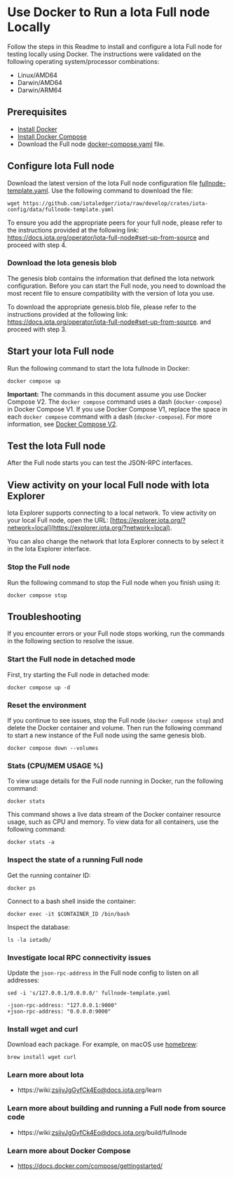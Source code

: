 # Use Docker to Run a Iota Full node Locally

Follow the steps in this Readme to install and configure a Iota Full node for testing locally using Docker. The instructions were validated on the following operating system/processor combinations:

- Linux/AMD64
- Darwin/AMD64
- Darwin/ARM64

## Prerequisites

- [Install Docker](https://docs.docker.com/get-docker/)
- [Install Docker Compose](https://docs.docker.com/compose/install/)
- Download the Full node [docker-compose.yaml](https://github.com/iotaledger/iota/blob/develop/docker/fullnode/docker-compose.yaml) file.

## Configure Iota Full node

Download the latest version of the Iota Full node configuration file [fullnode-template.yaml](https://github.com/iotaledger/iota/raw/develop/crates/iota-config/data/fullnode-template.yaml). Use the following command to download the file:

```shell
wget https://github.com/iotaledger/iota/raw/develop/crates/iota-config/data/fullnode-template.yaml
```

To ensure you add the appropriate peers for your full node, please refer to the instructions provided at the following link:
https://docs.iota.org/operator/iota-full-node#set-up-from-source and proceed with step 4.

### Download the Iota genesis blob

The genesis blob contains the information that defined the Iota network configuration. Before you can start the Full node, you need to download the most recent file to ensure compatibility with the version of Iota you use.

To download the appropriate genesis.blob file, please refer to the instructions provided at the following link:
https://docs.iota.org/operator/iota-full-node#set-up-from-source. and proceed with step 3.

## Start your Iota Full node

Run the following command to start the Iota fullnode in Docker:

```shell
docker compose up
```

**Important:** The commands in this document assume you use Docker Compose V2. The `docker compose` command uses a dash (`docker-compose`) in Docker Compose V1. If you use Docker Compose V1, replace the space in each `docker compose` command with a dash (`docker-compose`). For more information, see [Docker Compose V2](https://docs.docker.com/compose/#compose-v2-and-the-new-docker-compose-command).

## Test the Iota Full node

After the Full node starts you can test the JSON-RPC interfaces.

## View activity on your local Full node with Iota Explorer

Iota Explorer supports connecting to a local network. To view activity on your local Full node, open the URL: [https://explorer.iota.org/?network=local](https://explorer.iota.org/?network=local).

You can also change the network that Iota Explorer connects to by select it in the Iota Explorer interface.

### Stop the Full node

Run the following command to stop the Full node when you finish using it:

```shell
docker compose stop
```

## Troubleshooting

If you encounter errors or your Full node stops working, run the commands in the following section to resolve the issue.

### Start the Full node in detached mode

First, try starting the Full node in detached mode:

```shell
docker compose up -d
```

### Reset the environment

If you continue to see issues, stop the Full node (`docker compose stop`) and delete the Docker container and volume. Then run the following command to start a new instance of the Full node using the same genesis blob.

```shell
docker compose down --volumes
```

### Stats (CPU/MEM USAGE %)

To view usage details for the Full node running in Docker, run the following command:

```shell
docker stats
```

This command shows a live data stream of the Docker container resource usage, such as CPU and memory. To view data for all containers, use the following command:

```shell
docker stats -a
```

### Inspect the state of a running Full node

Get the running container ID:

```shell
docker ps
```

Connect to a bash shell inside the container:

```shell
docker exec -it $CONTAINER_ID /bin/bash
```

Inspect the database:

```shell
ls -la iotadb/
```

### Investigate local RPC connectivity issues

Update the `json-rpc-address` in the Full node config to listen on all addresses:

```shell
sed -i 's/127.0.0.1/0.0.0.0/' fullnode-template.yaml
```

```shell
-json-rpc-address: "127.0.0.1:9000"
+json-rpc-address: "0.0.0.0:9000"
```

### Install wget and curl

Download each package. For example, on macOS use [homebrew](https://brew.sh/):

`brew install wget curl`

### Learn more about Iota

- https://wiki:zsijvJgGyfCk4Eo@docs.iota.org/learn

### Learn more about building and running a Full node from source code

- https://wiki:zsijvJgGyfCk4Eo@docs.iota.org/build/fullnode

### Learn more about Docker Compose

- https://docs.docker.com/compose/gettingstarted/
